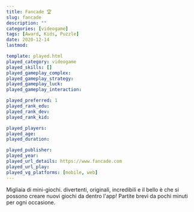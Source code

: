 ```yaml
---
title: Fancade 🏆
slug: fancade
description: ""
categories: [videogame]
tags: [Award, Kids, Puzzle]
date: 2020-12-14
lastmod: 

template: played.html
played_category: videogame
played_skills: []
played_gameplay_complex: 
played_gameplay_strategy: 
played_gameplay_luck: 
played_gameplay_interaction: 

played_preferred: 1
played_rank_edu: 
played_rank_dev: 
played_rank_kid: 

played_players: 
played_age: 
played_duration: 

played_publisher: 
played_year: 
played_url_details: https://www.fancade.com
played_url_play: 
played_vg_platforms: [mobile, web]
---
```


Migliaia di mini-giochi. divertenti, originali, incredibili
e il bello è che si possono creare nuovi giochi da dentro l'app!
Partite brevi da pochi minuti per ogni occasione.

